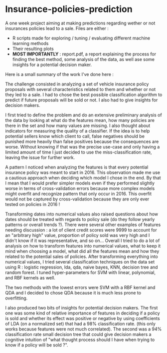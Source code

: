 # Insurance-policies-prediction
A one week project aiming at making predictions regarding wether or not insurances policies lead to a sale.
Files are either :
- R scripts made for exploring / tuning / evaluating different machine learning methods
- Their resulting plots
- **MOST IMPORTANTLY** : report.pdf, a report explaining the process for finding the best method, some analysis of the data, as well ase some insights for a potential decision maker.

Here is a small summary of the work I've done here : 

The challenge consisted in analyzing a set of vehicle insurance policy proposals with several characteristics related to them and whether or not they led to a sale. I had to chose the best possible classification algorithm to predict if future proposals will be sold or not. I also had to give insights for decision makers.

I first tried to define the problem and do an extensive preliminary analysis of the data by looking at what do the features mean, how many policies are there in the set and how many values are missing. I also thought about indicators for measuring the quality of a classifier. If the idea is to help potential sellers know which client to call, false negatives should be punished more heavily than false positives because the consequences are worse. Without knowing if that was the precise use-case and only having a limited amount of time I just decided to use the miss-classification rate, leaving the issue for further work.

A pattern I noticed when analyzing the features is that every potential insurance policy was meant to start in 2016. This observation made me use a cautious approach when deciding which model I chose in the end. By that I mean that I would prefer simpler models even if they performed slightly worse in terms of cross-validation errors because more complex models might overfit and recognize pattern that only occur in 2016. This overfit would not be captured by cross-validation because they are only ever tested on policies in 2016 !

Transforming dates into numerical values also raised questions about how dates should be treated with regards to policy sale (do they follow yearly patterns or overall trends ?). There were several other examples of features needing discussion : a lot of client credit scores were 9999 to account for an "arbitrary high" value, proportion of policy sold was very high and I didn't know if it was representative, and so on...
Overall I tried to do a lot of analysis on how to transform features into numerical values, what to keep it mind when choosing a model, what did all the features mean and how they related to the potential sales of policies.
After transforming everything into numerical values, I tried several classification techniques on the data set using R : logistic regression, lda, qda, naive bayes, KNN, decision tree and random forest. I tuned hyper-parameters for SVM with linear, polynomial, and RBF kernels as well.

The two methods with the lowest errors were SVM with a RBF kernel and QDA and I decided to chose QDA because it is much less prone to overfitting.

I also produced two bits of insights for potential decision makers. The first one was some kind of relative importance of features in deciding if a policy is sold and whether its effect was positive or negative by using coefficients of LDA (on a normalized set) that had a 98% classification rate. (this only works because features were not much correlated). The second was a 94% classification rate small decision tree that could give decision makers a cognitive intuition of "what thought process should I have when trying to know if a policy will be sold ?". 
